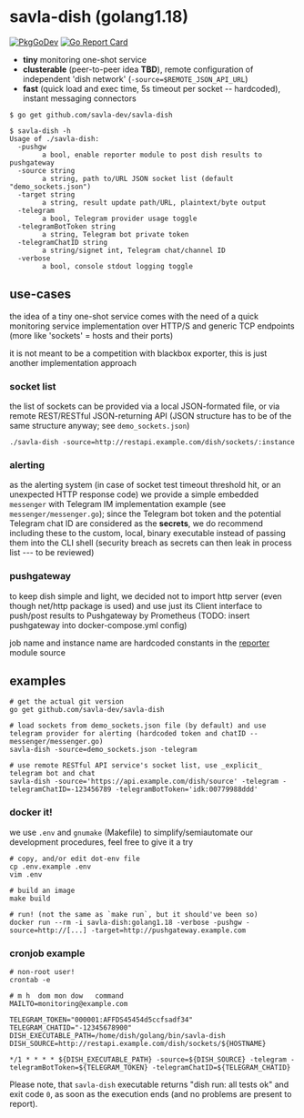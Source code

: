 # savla-dish (golang1.18)

[![PkgGoDev](https://pkg.go.dev/badge/github.com/savla-dev/savla-dish)](https://pkg.go.dev/github.com/savla-dev/savla-dish)
[![Go Report Card](http://goreportcard.com/badge/github.com/savla-dev/savla-dish)](https://goreportcard.com/report/github.com/savla-dev/savla-dish)

  + __tiny__ monitoring one-shot service
  + __clusterable__ (peer-to-peer idea **TBD**), remote configuration of independent 'dish network' (`-source=$REMOTE_JSON_API_URL`)
  + __fast__ (quick load and exec time, 5s timeout per socket -- hardcoded), instant messaging connectors

```shell
$ go get github.com/savla-dev/savla-dish

$ savla-dish -h
Usage of ./savla-dish:
  -pushgw
    	a bool, enable reporter module to post dish results to pushgateway
  -source string
    	a string, path to/URL JSON socket list (default "demo_sockets.json")
  -target string
    	a string, result update path/URL, plaintext/byte output
  -telegram
    	a bool, Telegram provider usage toggle
  -telegramBotToken string
    	a string, Telegram bot private token
  -telegramChatID string
    	a string/signet int, Telegram chat/channel ID
  -verbose
    	a bool, console stdout logging toggle
```

## use-cases

the idea of a tiny one-shot service comes with the need of a quick monitoring service implementation over HTTP/S and generic TCP endpoints (more like 'sockets' = hosts and their ports)

it is not meant to be a competition with blackbox exporter, this is just another implementation approach

### socket list

the list of sockets can be provided via a local JSON-formated file, or via remote REST/RESTful JSON-returning API (JSON structure has to be of the same structure anyway; see `demo_sockets.json`)

```
./savla-dish -source=http://restapi.example.com/dish/sockets/:instance
```

### alerting

as the alerting system (in case of socket test timeout threshold hit, or an unexpected HTTP response code) we provide a simple embedded `messenger` with Telegram IM implementation example (see `messenger/messenger.go`); since the Telegram bot token and the potential Telegram chat ID are considered as the **secrets**, we do recommend including these to the custom, local, binary executable instead of passing them into the CLI shell (security breach as secrets can then leak in process list --- to be reviewed)

### pushgateway

to keep dish simple and light, we decided not to import http server (even though net/http package is used) and use just its Client interface to push/post results to Pushgateway by Prometheus (TODO: insert pushgateway into docker-compose.yml config)

job name and instance name are hardcoded constants in the [reporter](/reporter/reporter.go) module source


## examples

```shell
# get the actual git version
go get github.com/savla-dev/savla-dish

# load sockets from demo_sockets.json file (by default) and use telegram provider for alerting (hardcoded token and chatID -- messenger/messenger.go)
savla-dish -source=demo_sockets.json -telegram

# use remote RESTful API service's socket list, use _explicit_ telegram bot and chat
savla-dish -source='https://api.example.com/dish/source' -telegram -telegramChatID=-123456789 -telegramBotToken='idk:00779988ddd'
```

### docker it!

we use `.env` and `gnumake` (Makefile) to simplify/semiautomate our development procedures, feel free to give it a try

```
# copy, and/or edit dot-env file
cp .env.example .env
vim .env

# build an image
make build

# run! (not the same as `make run`, but it should've been so)
docker run --rm -i savla-dish:golang1.18 -verbose -pushgw -source=http://[...] -target=http://pushgateway.example.com
```


### cronjob example

```shell
# non-root user!
crontab -e
```

```shell
# m h  dom mon dow   command
MAILTO=monitoring@example.com

TELEGRAM_TOKEN="000001:AFFDS45454d5ccfsadf34" 
TELEGRAM_CHATID="-12345678900"
DISH_EXECUTABLE_PATH=/home/dish/golang/bin/savla-dish
DISH_SOURCE=http://restapi.example.com/dish/sockets/${HOSTNAME}

*/1 * * * * ${DISH_EXECUTABLE_PATH} -source=${DISH_SOURCE} -telegram -telegramBotToken=${TELEGRAM_TOKEN} -telegramChatID=${TELEGRAM_CHATID}
```

Please note, that `savla-dish` executable returns "dish run: all tests ok" and exit code `0`, as soon as the execution ends (and no problems are present to report).
